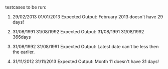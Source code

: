testcases to be run:


1.	29/02/2013
	01/01/2013
	Expected Output: February 2013 doesn't have 29 days!

2. 31/08/1991
   31/08/1992
   Expected Output: 31/08/1991 31/08/1992 366days

3.  31/08/1992
	31/08/1991
	Expected Output: Latest date can't be less then the earlier.

4.  31/11/2012
	31/11/2013
	Expected Output: Month 11 doesn't have 31 days!
